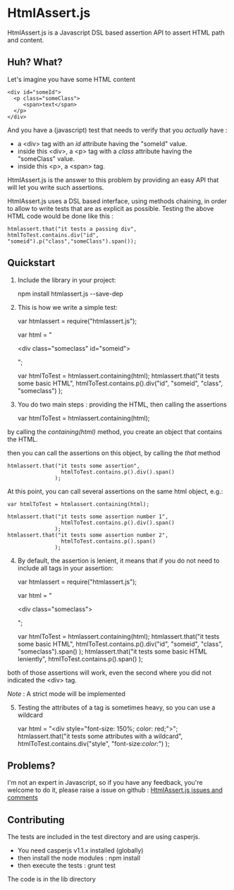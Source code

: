 HtmlAssert.js
=============

HtmlAssert.js is a Javascript DSL based assertion API to assert HTML path and content.

Huh? What?
----------

Let's imagine you have some HTML content

    <div id="someId">
      <p class="someClass">
         <span>text</span>
      </p>
    </div>

And you have a (javascript) test that needs to verify that you *actually* have :

- a &lt;div> tag with an *id* attribute having the "someId" value.
- inside this &lt;div>, a &lt;p> tag with a *class* attribute having the "someClass" value.
- inside this &lt;p>, a &lt;span> tag.


HtmlAssert.js is the answer to this problem by providing an easy API that will let you write such assertions.

HtmlAssert.js uses a DSL based interface, using methods chaining, in order to allow to write tests that are as explicit as possible.
Testing the above HTML code would be done like this :

    htmlassert.that("it tests a passing div", htmlToTest.contains.div("id", "someid").p("class","someClass").span());


Quickstart
---------------------

1) Include the library in your project:

    npm install htmlassert.js --save-dep

2) This is how we write a simple test:

    var htmlassert = require("htmlassert.js");

    var html = "<p><div class=\"someclass\" id=\"someid\"></div></p>";

    var htmlToTest = htmlassert.containing(html);
    htmlassert.that("it tests some basic HTML", 
                     htmlToTest.contains.p().div("id", "someid", "class", "someclass")
                   );
3) You do two main steps : providing the HTML, then calling the assertions

    var htmlToTest = htmlassert.containing(html);

by calling the *containing(html)* method, you create an object that contains the HTML.

then you can call the assertions on this object, by calling the *that* method

    htmlassert.that("it tests some assertion", 
                     htmlToTest.contains.p().div().span()
                   );

At this point, you can call several assertions on the same html object, e.g.:

    var htmlToTest = htmlassert.containing(html);

    htmlassert.that("it tests some assertion number 1", 
                     htmlToTest.contains.p().div().span()
                   );
    htmlassert.that("it tests some assertion number 2", 
                     htmlToTest.contains.p().span()
                   );


4) By default, the assertion is lenient, it means that if you do not need to include all tags in your assertion:

    var htmlassert = require("htmlassert.js");

    var html = "<p><div class=\"someclass\"><span></span></div></p>";

    var htmlToTest = htmlassert.containing(html);
    htmlassert.that("it tests some basic HTML", 
                     htmlToTest.contains.p().div("id", "someid", "class", "someclass").span()
                   );
    htmlassert.that("it tests some basic HTML leniently", 
                     htmlToTest.contains.p().span()
                   );

both of those assertions will work, even the second where you did not indicated the &lt;div> tag.

*Note* : A strict mode will be implemented

5) Testing the attributes of a tag is sometimes heavy, so you can use a wildcard

    var html = "<div style=\"font-size: 150%; color: red;\"></div>";
    htmlassert.that("it tests some attributes with a wildcard", 
                     htmlToTest.contains.div("style", "font-size:*color:*")
                   );


Problems?
-------------
I'm not an expert in Javascript, so if you have any feedback, you're welcome to do it, please raise a issue on github : 
[HtmlAssert.js issues and comments](https://github.com/jsoftbiz/HtmlAssert.js/issues) 

Contributing
------------

The tests are included in the test directory and are using casperjs. 

- You need casperjs v1.1.x installed (globally)
- then install the node modules : npm install
- then execute the tests : grunt test

The code is in the lib directory